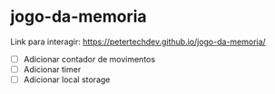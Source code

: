 # jogo-da-memoria

Link para interagir: https://petertechdev.github.io/jogo-da-memoria/

- [ ] Adicionar contador de movimentos
- [ ] Adicionar timer
- [ ] Adicionar local storage
